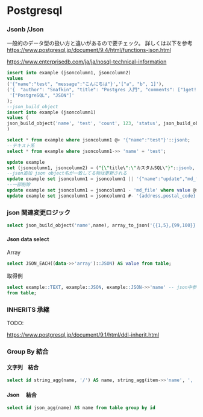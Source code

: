 # Postgresql

### Jsonb /Json

一般的のデータ型の扱い方と違いがあるので要チェック。
詳しくは以下を参考
<https://www.postgresql.jp/document/9.4/html/functions-json.html>

<https://www.enterprisedb.com/ja/ja/nosql-technical-information>

```sql
insert into example (jsoncolumn1, jsoncolumn2)
values
('{"name":"test", "message":"こんにちは"}','["a", "b", 1]'),
('{  "author": "Snafkin", "title": "Postgres 入門", "comments": ["1get!", "2get!"] }',
 '["PostgreSQL", "JSON"]'
);
--json_build_object
insert into example (jsoncolumn1)
values (
json_build_object('name', 'test', 'count', 123, 'status', json_build_object('context', 'text', 'number', 1))
)
```

```sql
select * from example where jsoncolumn1 @> '{"name":"test"}'::jsonb;
--テキスト系
select * from example where jsoncolumn1->> 'name' = 'test';
```

```sql
update example
set (jsoncolumn1, jsoncolumn2) = ("{\"title\":\"カスタムSQL\"}"::jsonb, "[\"Hibernate\", \"Custom SQL\"]"::jsonb);
--json追加 json object名が一致してる物は更新される
update example set jsoncolumn1 = jsoncolumn1 || '{"name":"update","md_file":"test.md","address":{"postal_code":"123-1234"}}';
--一部削除
update example set jsoncolumn1 = jsoncolumn1 - 'md_file' where value @> '{"name":"update"}'
update example set jsoncolumn1 = jsoncolumn1 #- '{address,postal_code}' where value @> '{"aaa":"ddd"}
```

### json 関連変更ロジック

```sql
select json_build_object('name',name), array_to_json('{{1,5},{99,100}}'::int[]) , row_to_json(row(1,'foo')) from table
```

#### Json data select

Array

```sql
select JSON_EACH((data->>'array')::JSON) AS value from table;
```

取得例

```sql
select example::TEXT, example::JSON, example::JSON->>'name' -- json中参照
from table;
```

### INHERITS 承継

TODO:

<https://www.postgresql.jp/document/9.1/html/ddl-inherit.html>

### Group By 結合

#### 文字列　結合

```sql
select id string_agg(name, '/') AS name, string_agg(item->>'name', ', ') AS item_name from table group by id
```

#### Json 　結合

```sql
select id json_agg(name) AS name from table group by id
```
